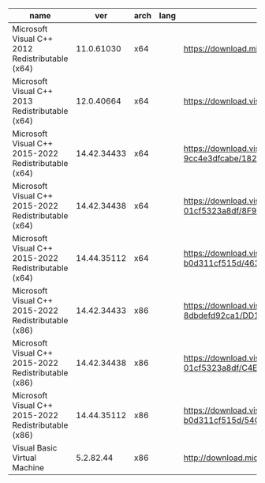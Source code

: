 |name|ver|arch|lang|link|
|--|--|--|--|--|
|Microsoft Visual C++ 2012 Redistributable (x64)|11.0.61030|x64||https://download.microsoft.com/download/1/6/B/16B06F60-3B20-4FF2-B699-5E9B7962F9AE/VSU_4/vcredist_x64.exe|
|Microsoft Visual C++ 2013 Redistributable (x64)|12.0.40664|x64||https://download.visualstudio.microsoft.com/download/pr/10912041/cee5d6bca2ddbcd039da727bf4acb48a/vcredist_x64.exe|
|Microsoft Visual C++ 2015-2022 Redistributable (x64)|14.42.34433|x64||https://download.visualstudio.microsoft.com/download/pr/c7dac50a-e3e8-40f6-bbb2-9cc4e3dfcabe/1821577409C35B2B9505AC833E246376CC68A8262972100444010B57226F0940/VC_redist.x64.exe|
|Microsoft Visual C++ 2015-2022 Redistributable (x64)|14.42.34438|x64||https://download.visualstudio.microsoft.com/download/pr/285b28c7-3cf9-47fb-9be8-01cf5323a8df/8F9FB1B3CFE6E5092CF1225ECD6659DAB7CE50B8BF935CB79BFEDE1F3C895240/VC_redist.x64.exe|
|Microsoft Visual C++ 2015-2022 Redistributable (x64)|14.44.35112|x64||https://download.visualstudio.microsoft.com/download/pr/2c6b06c4-dc6a-4496-b769-b0d311cf515d/463F736D5925566EDC0E8F7D8E70C0A1FC95ADF44AFA5D5390B979F5A35934CC/VC_redist.x64.exe|
|Microsoft Visual C++ 2015-2022 Redistributable (x86)|14.42.34433|x86||https://download.visualstudio.microsoft.com/download/pr/5319f718-2a84-4aff-86be-8dbdefd92ca1/DD1A8BE03398367745A87A5E35BEBDAB00FDAD080CF42AF0C3F20802D08C25D4/VC_redist.x86.exe|
|Microsoft Visual C++ 2015-2022 Redistributable (x86)|14.42.34438|x86||https://download.visualstudio.microsoft.com/download/pr/285b28c7-3cf9-47fb-9be8-01cf5323a8df/C4E3992F3883005881CF3937F9E33F1C7D792AC1C860EA9C52D8F120A16A7EB1/VC_redist.x86.exe|
|Microsoft Visual C++ 2015-2022 Redistributable (x86)|14.44.35112|x86||https://download.visualstudio.microsoft.com/download/pr/2c6b06c4-dc6a-4496-b769-b0d311cf515d/54CCBBC0663064F0B57442DC986511B90F3CFAAB23524087B0711E6FA214CB26/VC_redist.x86.exe|
|Visual Basic Virtual Machine|5.2.82.44|x86||http://download.microsoft.com/download/vb50pro/utility/1/win98/EN-US/Msvbvm50.exe|
